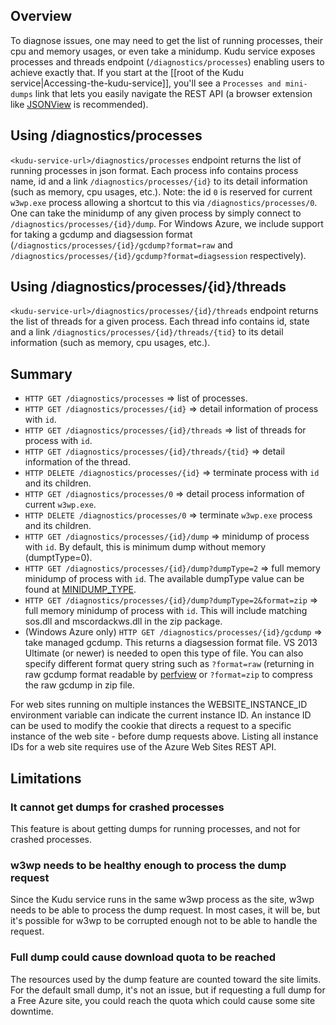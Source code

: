 ## Overview

To diagnose issues, one may need to get the list of running processes, their cpu and memory usages, or even take a minidump.  Kudu service exposes processes and threads endpoint (`/diagnostics/processes`) enabling users to achieve exactly that. If you start at the [[root of the Kudu service|Accessing-the-kudu-service]], you'll see a `Processes and mini-dumps` link that lets you easily navigate the REST API (a browser extension like [JSONView](https://chrome.google.com/webstore/detail/jsonview/chklaanhfefbnpoihckbnefhakgolnmc?hl=en) is recommended).

## Using /diagnostics/processes

`<kudu-service-url>/diagnostics/processes` endpoint returns the list of running processes in json format.   Each process info contains process name, id and a link `/diagnostics/processes/{id}` to its detail information (such as memory, cpu usages, etc.).  Note: the id `0` is reserved for current `w3wp.exe` process allowing a shortcut to this via `/diagnostics/processes/0`.  One can take the minidump of any given process by simply connect to `/diagnostics/processes/{id}/dump`.   For Windows Azure, we include support for taking a gcdump and diagsession format (`/diagnostics/processes/{id}/gcdump?format=raw` and `/diagnostics/processes/{id}/gcdump?format=diagsession` respectively).      

## Using /diagnostics/processes/{id}/threads

`<kudu-service-url>/diagnostics/processes/{id}/threads` endpoint returns the list of threads for a given process.   Each thread info contains id, state and a link `/diagnostics/processes/{id}/threads/{tid}` to its detail information (such as memory, cpu usages, etc.).  

## Summary

* `HTTP GET /diagnostics/processes` => list of processes.
* `HTTP GET /diagnostics/processes/{id}` => detail information of process with `id`.
* `HTTP GET /diagnostics/processes/{id}/threads` => list of threads for process with `id`.
* `HTTP GET /diagnostics/processes/{id}/threads/{tid}` => detail information of the thread.
* `HTTP DELETE /diagnostics/processes/{id}` => terminate process with `id` and its children.
* `HTTP GET /diagnostics/processes/0` => detail process information of current `w3wp.exe`.
* `HTTP DELETE /diagnostics/processes/0` => terminate `w3wp.exe` process and its children.
* `HTTP GET /diagnostics/processes/{id}/dump` => minidump of process with `id`.  By default, this is minimum dump without memory (dumptType=0).
* `HTTP GET /diagnostics/processes/{id}/dump?dumpType=2` => full memory minidump of process with `id`.  The available dumpType  value can be found at [MINIDUMP_TYPE](http://msdn.microsoft.com/en-us/library/windows/desktop/ms680519.aspx).
* `HTTP GET /diagnostics/processes/{id}/dump?dumpType=2&format=zip` => full memory minidump of process with `id`.  This will include matching sos.dll and mscordackws.dll in the zip package.  
* (Windows Azure only) `HTTP GET /diagnostics/processes/{id}/gcdump` => take managed gcdump.  This returns a diagsession format file.    VS 2013 Ultimate (or newer) is needed to open this type of file.  You can also specify different format query string such as `?format=raw` (returning in raw gcdump format readable by [perfview](http://www.microsoft.com/en-us/download/details.aspx?id=28567) or `?format=zip` to compress the raw gcdump in zip file.

For web sites running on multiple instances the WEBSITE_INSTANCE_ID environment variable can indicate the current instance ID. An instance ID can be used to modify the cookie that directs a request to a specific instance of the web site - before dump requests above. Listing all instance IDs for a web site requires use of the Azure Web Sites REST API.  

## Limitations

### It cannot get dumps for crashed processes

This feature is about getting dumps for running processes, and not for crashed processes.

### w3wp needs to be healthy enough to process the dump request

Since the Kudu service runs in the same w3wp process as the site, w3wp needs to be able to process the dump request. In most cases, it will be, but it's possible for w3wp to be corrupted enough not to be able to handle the request.

### Full dump could cause download quota to be reached

The resources used by the dump feature are counted toward the site limits. For the default small dump, it's not an issue, but if requesting a full dump for a Free Azure site, you could reach the quota which could cause some site downtime.
